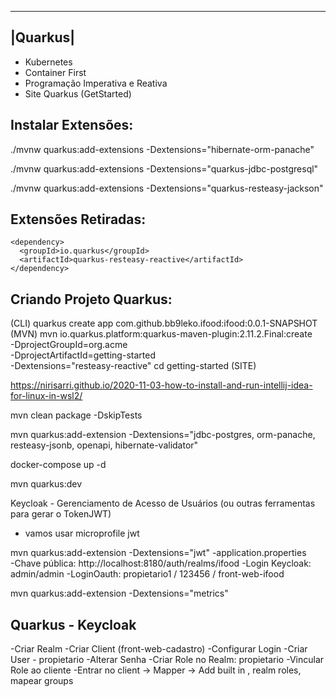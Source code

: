 ---------
|Quarkus|
--------- 
- Kubernetes
- Container First 
- Programação Imperativa e Reativa 
- Site Quarkus (GetStarted)

Instalar Extensões:
-------------------
./mvnw quarkus:add-extensions -Dextensions="hibernate-orm-panache"

./mvnw quarkus:add-extensions -Dextensions="quarkus-jdbc-postgresql"

./mvnw quarkus:add-extensions -Dextensions="quarkus-resteasy-jackson"

Extensões Retiradas: 
--------------------
    <dependency>
      <groupId>io.quarkus</groupId>
      <artifactId>quarkus-resteasy-reactive</artifactId>
    </dependency>

Criando Projeto Quarkus: 
------------------------
(CLI) quarkus create app com.github.bb9leko.ifood:ifood:0.0.1-SNAPSHOT
(MVN) mvn io.quarkus.platform:quarkus-maven-plugin:2.11.2.Final:create \
       -DprojectGroupId=org.acme \
       -DprojectArtifactId=getting-started \
       -Dextensions="resteasy-reactive"
     cd getting-started
(SITE)


https://nirisarri.github.io/2020-11-03-how-to-install-and-run-intellij-idea-for-linux-in-wsl2/


mvn clean package -DskipTests

mvn quarkus:add-extension -Dextensions="jdbc-postgres, orm-panache, resteasy-jsonb, openapi, hibernate-validator"

docker-compose up -d 

mvn quarkus:dev 


Keycloak - Gerenciamento de Acesso de Usuários (ou outras ferramentas para gerar o TokenJWT) 
- vamos usar microprofile jwt 


mvn quarkus:add-extension -Dextensions="jwt"
-application.properties  
-Chave pública: http://localhost:8180/auth/realms/ifood
-Login Keycloak: admin/admin 
-LoginOauth: propietario1 / 123456 / front-web-ifood

mvn quarkus:add-extension -Dextensions="metrics"


Quarkus - Keycloak 
-------------------
-Criar Realm 
-Criar Client (front-web-cadastro)
-Configurar Login 
-Criar User - propietario 
-Alterar Senha
-Criar Role no Realm: propietario 
-Vincular Role ao cliente 
-Entrar no client -> Mapper -> Add built in , realm roles, mapear groups 